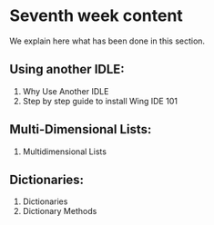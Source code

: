 #  Seventh week content

We explain here what has been done in this section.

## Using another IDLE:

1. Why Use Another IDLE
2. Step by step guide to install Wing IDE 101

## Multi-Dimensional Lists:

1. Multidimensional Lists

## Dictionaries:

1. Dictionaries
2. Dictionary Methods